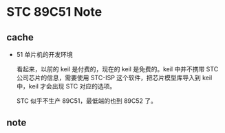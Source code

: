 # STC 89C51 Note

## cache

* 51 单片机的开发环境

    看起来，以前的 keil 是付费的，现在的 keil 是免费的。keil 中并不携带 STC 公司芯片的信息，需要使用 STC-ISP 这个软件，把芯片模型库导入到 keil 中，keil 才会出现 STC 对应的选项。

    STC 似乎不生产 89C51，最低端的也到 89C52 了。

## note